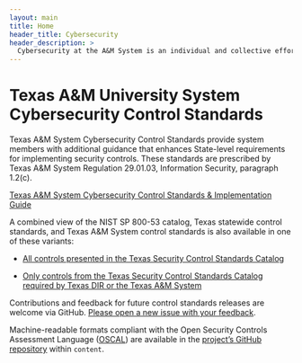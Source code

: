 ```yaml
---
layout: main
title: Home
header_title: Cybersecurity
header_description: >
  Cybersecurity at the A&M System is an individual and collective efforts of our members. It is necessary for us to work together, sharing resources and information assets.
---
```

# Texas A&M University System Cybersecurity Control Standards

Texas A&M System Cybersecurity Control Standards provide system members with additional guidance that enhances State-level requirements for implementing security controls. These standards are prescribed by Texas A&M System Regulation 29.01.03, Information Security, paragraph 1.2(c).

[Texas A&M System Cybersecurity Control Standards & Implementation Guide](/static/pdf/tamus-control-standards.pdf)

A combined view of the NIST SP 800-53 catalog, Texas statewide control standards, and Texas A&M System control standards is also available in one of these variants:

  - [All controls presented in the Texas Security Control Standards Catalog](/control-catalog)

  - [Only controls from the Texas Security Control Standards Catalog required by Texas DIR or the Texas A&M System](/required-controls)

Contributions and feedback for future control standards releases are welcome via GitHub. [Please open a new issue with your feedback](https://github.com/tamuscyber/tamus-control-standards/issues).

Machine-readable formats compliant with the Open Security Controls Assessment Language ([OSCAL](https://pages.nist.gov/OSCAL/)) are available in the [project’s GitHub repository](https://github.com/tamuscyber/tamus-control-standards) within `content`.
